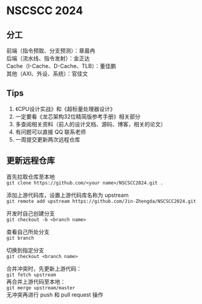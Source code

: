 # NSCSCC 2024

## 分工

前端（指令预取、分支预测）：章晨冉  
后端（流水线、指令发射）：金正达  
Cache（I-Cache、D-Cache、TLB）：董佳鹏  
其他（AXI、外设、系统）：官佳文  

## Tips

1. 《CPU设计实战》和《超标量处理器设计》
2. 一定要看《龙芯架构32位精简版参考手册》相关部分
3. 多查阅相关资料（前人的设计文档、源码、博客，相关的论文）
4. 有问题可以直接 QQ 联系老师
5. 一周提交更新两次远程仓库 

## 更新远程仓库

首先拉取仓库至本地  
`git clone https://github.com/<your name>/NSCSCC2024.git .`  

添加上游代码库，设置上游代码库名称为 upstream  
`git remote add upstream https://github.com/Jin-Zhengda/NSCSCC2024.git`  

开发时自己创建分支  
`git checkout -b <branch name>`  

查看自己所处分支  
`git branch`  

切换到指定分支  
`git checkout <branch name>`  

合并冲突时，先更新上游代码：  
`git fetch upstream`  
再合并上游代码至本地：  
`git merge upstream/master`  
无冲突再进行 push 和 pull request 操作  
